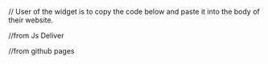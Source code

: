 // User of the widget is to copy the code below and paste it into the body of their website.

//from Js Deliver 
<script type="module" src="https://cdn.jsdelivr.net/gh/Sqweya-AI/elli-widget@main/main.js"></script>

//from github pages
<script type="module" src="https://sqweya-ai.github.io/elli-widget/main.js"></script>